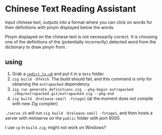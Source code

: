 # Chinese Text Reading Assistant

Input chinese text, outputs into a format where you can click on words for their definitions with pinyin displayed below the words.

Pinyin displayed on the chinese text is not necessarily correct. It is choosing one of the definitions of the (potentially incorrectly) detected word from the dictionary to draw pinyin from.

## using

1. Grab a [`cedict_ts.u8`](https://www.mdbg.net/chinese/dictionary?page=cedict) and put it in a `data` folder.
2. `zig build -Dfetch`. The build should fail, and this command is only for obtaining the `extrapacked` dependency.
3. `zig run generate_definitions.zig --pkg-begin extrapacked ./dep/extrapacked.git/extrapacked.zig --pkg-end`
4. `zig build -Drelease-small -fstage1` (at the moment does not compile with new Zig compiler)

`./serve.sh` will run `zig build -Drelease-small -fstage1`, and then hosts a server with miniserve on the `public` folder with port 8000.

I use `cp` in `build.zig`; might not work on Windows?
